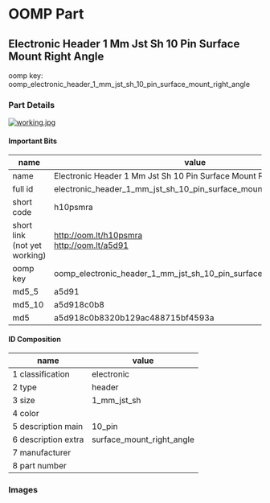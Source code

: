 # OOMP Part  
## Electronic Header 1 Mm Jst Sh 10 Pin Surface Mount Right Angle  
  
oomp key: oomp_electronic_header_1_mm_jst_sh_10_pin_surface_mount_right_angle  
  
### Part Details  
  
[![working.jpg](working_600.jpg)](working.jpg)  
  
#### Important Bits  
| name | value | 
| --- | --- | 
| name | Electronic Header 1 Mm Jst Sh 10 Pin Surface Mount Right Angle | 
| full id | electronic_header_1_mm_jst_sh_10_pin_surface_mount_right_angle | 
| short code | h10psmra | 
| short link<br>(not yet working) | http://oom.lt/h10psmra<br>http://oom.lt/a5d91 | 
| oomp key | oomp_electronic_header_1_mm_jst_sh_10_pin_surface_mount_right_angle | 
| md5_5 | a5d91 | 
| md5_10 | a5d918c0b8 | 
| md5 | a5d918c0b8320b129ac488715bf4593a | 
#### ID Composition  
| name | value | 
| --- | --- | 
| 1 classification | electronic | 
| 2 type | header | 
| 3 size | 1_mm_jst_sh | 
| 4 color |  | 
| 5 description main | 10_pin | 
| 6 description extra | surface_mount_right_angle | 
| 7 manufacturer |  | 
| 8 part number |  | 
### Images  
